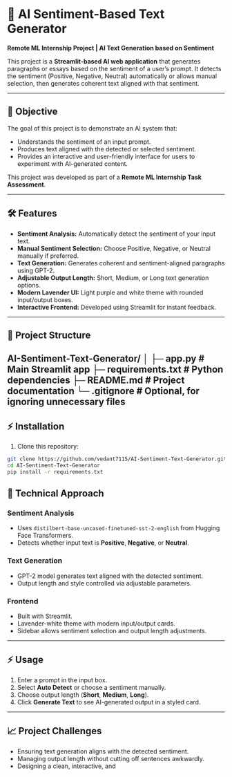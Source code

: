 # 💜 AI Sentiment-Based Text Generator

**Remote ML Internship Project | AI Text Generation based on Sentiment**

This project is a **Streamlit-based AI web application** that generates paragraphs or essays based on the sentiment of a user’s prompt. It detects the sentiment (Positive, Negative, Neutral) automatically or allows manual selection, then generates coherent text aligned with that sentiment.

---

## 🎯 Objective

The goal of this project is to demonstrate an AI system that:

- Understands the sentiment of an input prompt.
- Produces text aligned with the detected or selected sentiment.
- Provides an interactive and user-friendly interface for users to experiment with AI-generated content.

This project was developed as part of a **Remote ML Internship Task Assessment**.

---

## 🛠️ Features

- **Sentiment Analysis:** Automatically detect the sentiment of your input text.
- **Manual Sentiment Selection:** Choose Positive, Negative, or Neutral manually if preferred.
- **Text Generation:** Generates coherent and sentiment-aligned paragraphs using GPT-2.
- **Adjustable Output Length:** Short, Medium, or Long text generation options.
- **Modern Lavender UI:** Light purple and white theme with rounded input/output boxes.
- **Interactive Frontend:** Developed using Streamlit for instant feedback.

---

## 📂 Project Structure

AI-Sentiment-Text-Generator/
│
├─ app.py # Main Streamlit app
├─ requirements.txt # Python dependencies
├─ README.md # Project documentation
└─ .gitignore # Optional, for ignoring unnecessary files
---

## ⚡ Installation

1. Clone this repository:

```bash
git clone https://github.com/vedant7115/AI-Sentiment-Text-Generator.git
cd AI-Sentiment-Text-Generator
pip install -r requirements.txt

```

## 🧠 Technical Approach

### Sentiment Analysis
- Uses `distilbert-base-uncased-finetuned-sst-2-english` from Hugging Face Transformers.
- Detects whether input text is **Positive**, **Negative**, or **Neutral**.

### Text Generation
- GPT-2 model generates text aligned with the detected sentiment.
- Output length and style controlled via adjustable parameters.

### Frontend
- Built with Streamlit.
- Lavender-white theme with modern input/output cards.
- Sidebar allows sentiment selection and output length adjustments.

---

## ⚡ Usage

1. Enter a prompt in the input box.
2. Select **Auto Detect** or choose a sentiment manually.
3. Choose output length (**Short**, **Medium**, **Long**).
4. Click **Generate Text** to see AI-generated output in a styled card.

---

## 📈 Project Challenges

- Ensuring text generation aligns with the detected sentiment.
- Managing output length without cutting off sentences awkwardly.
- Designing a clean, interactive, and

